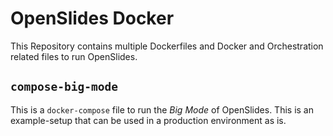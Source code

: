 # OpenSlides Docker

This Repository contains multiple Dockerfiles and Docker and Orchestration related files to run OpenSlides.

## ```compose-big-mode```

This is a ```docker-compose``` file to run the _Big Mode_ of OpenSlides. This is an example-setup that can be used in a production environment as is.
